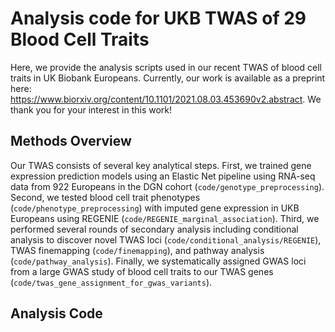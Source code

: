 # Analysis code for UKB TWAS of 29 Blood Cell Traits

Here, we provide the analysis scripts used in our recent TWAS of blood cell traits in UK Biobank Europeans. Currently, our work is available as a preprint here: https://www.biorxiv.org/content/10.1101/2021.08.03.453690v2.abstract. We thank you for your interest in this work!

## Methods Overview
Our TWAS consists of several key analytical steps. First, we trained gene expression prediction models using an Elastic Net pipeline using RNA-seq data from 922 Europeans in the DGN cohort (`code/genotype_preprocessing`). Second, we tested blood cell trait phenotypes (`code/phenotype_preprocessing`) with imputed gene expression in UKB Europeans using REGENIE (`code/REGENIE_marginal_association`). Third, we performed several rounds of secondary analysis including conditional analysis to discover novel TWAS loci (`code/conditional_analysis/REGENIE`), TWAS finemapping (`code/finemapping`), and pathway analysis (`code/pathway_analysis`). Finally, we systematically assigned GWAS loci from a large GWAS study of blood cell traits to our TWAS genes (`code/twas_gene_assignment_for_gwas_variants`).

## Analysis Code

